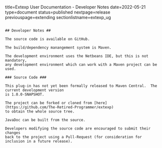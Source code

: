 title=Extexp User Documentation - Developer Notes
date=2022-05-21
type=document
status=published
nextpage=release
previouspage=extending
sectionlistname=extexp_ug
~~~~~~

## Developer Notes ##

The source code is available on GitHub.

The build/dependency manangement system is Maven.

The development environment uses the Netbeans IDE, but this is not mandatory,
any development environment which can work with a Maven project can be used.

### Source Code ###

This plug-in has not yet been formally released to Maven Central.  The current development version
is 1.0.0-SNAPSHOT.

The project can be forked or cloned from [here](https://github.com/The-Retired-Programmer/extexp)
to obtain the whole source tree.

JavaDoc can be built from the source.

Developers modifying the source code are encouraged to submit their changes
back to the project using a Pull-Request (for consideration for
inclusion in a future release).
                
